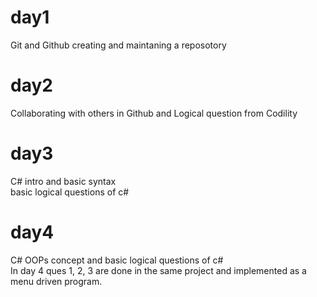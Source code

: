 # day1
Git and Github creating and maintaning a reposotory 
# day2
Collaborating with others in Github and Logical question from Codility
# day3
C# intro and basic syntax  
basic logical questions of c#

# day4
C# OOPs concept and basic logical questions of c#  
In day 4 ques 1, 2, 3 are done in the same project and implemented as a menu driven program.